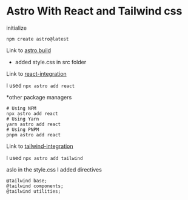 # Astro With React and Tailwind css

initialize

```
npm create astro@latest
```

Link to [astro.build](https://www.astro.build)

- added style.css in src folder

Link to [react-integration](https://docs.astro.build/en/guides/integrations-guide/react/)

I used `npx astro add react`

\*other package managers

```
# Using NPM
npx astro add react
# Using Yarn
yarn astro add react
# Using PNPM
pnpm astro add react

```

Link to [tailwind-integration](https://docs.astro.build/en/guides/integrations-guide/tailwind/)

I used `npx astro add tailwind`

aslo in the style.css I added directives

```
@tailwind base;
@tailwind components;
@tailwind utilities;
```
